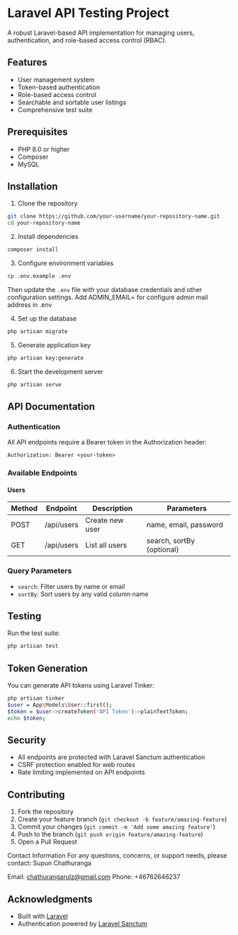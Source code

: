 # Laravel API Testing Project

A robust Laravel-based API implementation for managing users, authentication, and role-based access control (RBAC).

## Features

- User management system
- Token-based authentication
- Role-based access control
- Searchable and sortable user listings
- Comprehensive test suite

## Prerequisites

- PHP 8.0 or higher
- Composer
- MySQL

## Installation

1. Clone the repository
```bash
git clone https://github.com/your-username/your-repository-name.git
cd your-repository-name
```

2. Install dependencies
```bash
composer install
```

3. Configure environment variables
```bash
cp .env.example .env
```
Then update the `.env` file with your database credentials and other configuration settings.
Add ADMIN_EMAIL= for configure admin mail address in .env

4. Set up the database
```bash
php artisan migrate
```

5. Generate application key
```bash
php artisan key:generate
```

6. Start the development server
```bash
php artisan serve
```

## API Documentation

### Authentication
All API endpoints require a Bearer token in the Authorization header:
```
Authorization: Bearer <your-token>
```

### Available Endpoints

#### Users

| Method | Endpoint      | Description        | Parameters                    |
|--------|--------------|--------------------|-----------------------------|
| POST   | /api/users   | Create new user    | name, email, password      |
| GET    | /api/users   | List all users     | search, sortBy (optional)  |

### Query Parameters

- `search`: Filter users by name or email
- `sortBy`: Sort users by any valid column name

## Testing

Run the test suite:
```bash
php artisan test
```

## Token Generation

You can generate API tokens using Laravel Tinker:

```bash
php artisan tinker
$user = App\Models\User::first();
$token = $user->createToken('API Token')->plainTextToken;
echo $token;
```

## Security

- All endpoints are protected with Laravel Sanctum authentication
- CSRF protection enabled for web routes
- Rate limiting implemented on API endpoints

## Contributing

1. Fork the repository
2. Create your feature branch (`git checkout -b feature/amazing-feature`)
3. Commit your changes (`git commit -m 'Add some amazing feature'`)
4. Push to the branch (`git push origin feature/amazing-feature`)
5. Open a Pull Request

Contact Information
For any questions, concerns, or support needs, please contact:
Supun Chathuranga

Email: chathurangarulz@gmail.com
Phone: +46762646237

## Acknowledgments

- Built with [Laravel](https://laravel.com/)
- Authentication powered by [Laravel Sanctum](https://laravel.com/docs/sanctum)
